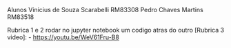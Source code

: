 
Alunos
      Vinicius de Souza Scarabelli RM83308
      Pedro Chaves Martins RM83518
      
Rubrica 1 e 2 rodar no jupyter notebook um codigo atras do outro
[Rubrica 3 video]: -  https://youtu.be/WeV61Fru-B8